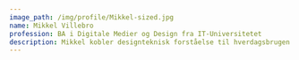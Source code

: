 ```yaml
---
image_path: /img/profile/Mikkel-sized.jpg
name: Mikkel Villebro
profession: BA i Digitale Medier og Design fra IT-Universitetet
description: Mikkel kobler designteknisk forståelse til hverdagsbrugen af digitale medier, samtidigt forsker han i hvordan og hvorfor unge bruger sociale medier. Hvilket skaber et perspektiv fra brugernes øjnhøjde ind i verdenen bag skærmen.
---
```

